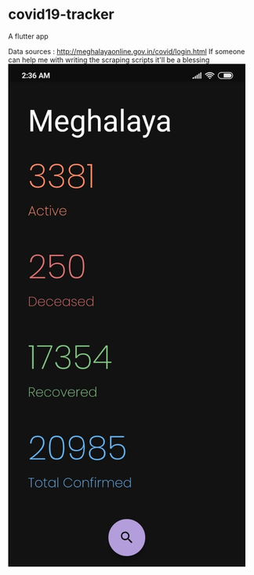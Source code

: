 # covid19-tracker
A flutter app 


Data sources : http://meghalayaonline.gov.in/covid/login.html
If someone can help me with writing the scraping scripts it'll be a blessing
<img src="/Screenshot.jpeg" alt="My cool logo"/>

